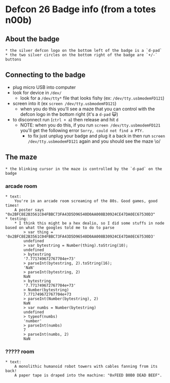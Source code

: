 # Defcon 26 Badge info (from a totes n00b)

## About the badge
    * the silver defcon logo on the bottom left of the badge is a `d-pad`
    * the two silver circles on the bottom right of the badge are `+/-` buttons

## Connecting to the badge
* plug micro USB into computer
* look for device in `/dev/`
    * look for a `/dev/tty*` file that looks fishy (ex: `/dev/tty.usbmodemFD121`)
* screen into it (ex `screen /dev/tty.usbmodemFD121`)
    * when you do this you'll see a maze that you can control with the defcon logo in the bottom right (it's a `d-pad` 😺)
* to disconnect run  (`ctrl + a`) then release and hit `d`
    * NOTE: when you do this, if you run `screen /dev/tty.usbmodemFD121` you'll get the following error `Sorry, could not find a PTY.`
        * to fix just unplug your badge and plug it a back in then run `screen /dev/tty.usbmodemFD121` again and you should see the maze \o/

## The maze
    * the blinking cursor in the maze is controlled by the `d-pad` on the badge
### arcade room
    * text: 
        You're in an arcade room screaming of the 80s. Good games, good times!
        A poster says "0x2BFC8E2B3561C04FBBC73FA43D5D96540D0AA008B30924CE47DA0EC67530D3"
    * testing:
        * I think this might be a hex dealio, so I did some stuffs in node based on what the googles told me to do to parse
            > var thing = '0x2BFC8E2B3561C04FBBC73FA43D5D96540D0AA008B30924CE47DA0EC67530D3'
            undefined
            > var bytestring = Number(thing).toString(10);
            undefined
            > bytestring
            '7.771749672767704e+73'
            > parseInt(bytestring, 2).toString(16);
            'NaN'
            > parseInt(bytestring, 2)
            NaN
            > bytestring
            '7.771749672767704e+73'
            > Number(bytestring)
            7.771749672767704e+73
            > parseInt(Number(bytestring), 2)
            NaN
            > var numbs = Number(bytestring)
            undefined
            > typeof(numbs)
            'number'
            > parseInt(numbs)
            7
            > parseInt(numbs, 2)
            NaN
### ????? room
    * text: 
        A monolithic humanoid robot towers with cables fanning from its back!
        A paper tape is draped into the machine: "0xFEED B0B0 DEAD BEEF".
